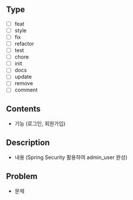 ## Type

- [ ] feat
- [ ] style
- [ ] fix
- [ ] refactor
- [ ] test
- [ ] chore
- [ ] init
- [ ] docs
- [ ] update
- [ ] remove
- [ ] comment

## Contents

- 기능 (로그인, 회원가입)


## Description

- 내용 (Spring Security 활용하여 admin_user 완성)

## Problem

- 문제